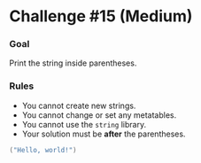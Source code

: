# Challenge #15 (Medium)

### Goal
Print the string inside parentheses.

### Rules
- You cannot create new strings.
- You cannot change or set any metatables.
- You cannot use the `string` library.
- Your solution must be **after** the parentheses.


```lua
("Hello, world!")
```
